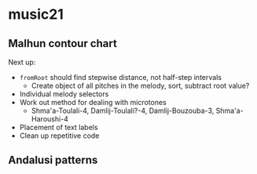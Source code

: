 # music21

## Malhun contour chart
Next up:
* `fromRoot` should find stepwise distance, not half-step intervals
    * Create object of all pitches in the melody, sort, subtract root value?
* Individual melody selectors
* Work out method for dealing with microtones
    * Shma'a-Toulali-4, Damlij-Toulali?-4, Damlij-Bouzouba-3, Shma'a-Haroushi-4
* Placement of text labels
* Clean up repetitive code

## Andalusi patterns
